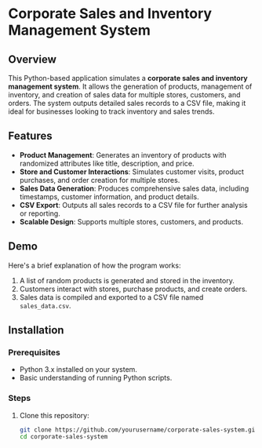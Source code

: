 # Corporate Sales and Inventory Management System

## Overview
This Python-based application simulates a **corporate sales and inventory management system**. It allows the generation of products, management of inventory, and creation of sales data for multiple stores, customers, and orders. The system outputs detailed sales records to a CSV file, making it ideal for businesses looking to track inventory and sales trends.

## Features
- **Product Management**: Generates an inventory of products with randomized attributes like title, description, and price.
- **Store and Customer Interactions**: Simulates customer visits, product purchases, and order creation for multiple stores.
- **Sales Data Generation**: Produces comprehensive sales data, including timestamps, customer information, and product details.
- **CSV Export**: Outputs all sales records to a CSV file for further analysis or reporting.
- **Scalable Design**: Supports multiple stores, customers, and products.

## Demo
Here's a brief explanation of how the program works:
1. A list of random products is generated and stored in the inventory.
2. Customers interact with stores, purchase products, and create orders.
3. Sales data is compiled and exported to a CSV file named `sales_data.csv`.

## Installation
### Prerequisites
- Python 3.x installed on your system.
- Basic understanding of running Python scripts.

### Steps
1. Clone this repository:
   ```bash
   git clone https://github.com/yourusername/corporate-sales-system.git
   cd corporate-sales-system
